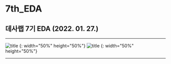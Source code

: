 # 7th_EDA
## 데사랩 7기 EDA (2022. 01. 27.)
___
![title](https://github.com/jayl-ee/7th_EDA/blob/main/E조/ppt1.png) {: width="50%" height="50%"}
![title](https://github.com/jayl-ee/7th_EDA/blob/main/E조/ppt2.png) {: width="50%" height="50%"}
___






